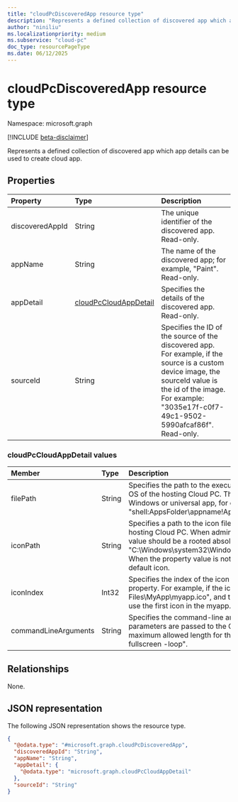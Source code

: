 ```yaml
---
title: "cloudPcDiscoveredApp resource type"
description: "Represents a defined collection of discovered app which app details can be used to create cloud app."
author: "niniliu"
ms.localizationpriority: medium
ms.subservice: "cloud-pc"
doc_type: resourcePageType
ms.date: 06/12/2025
---
```


# cloudPcDiscoveredApp resource type

Namespace: microsoft.graph

[!INCLUDE [beta-disclaimer](../../includes/beta-disclaimer.md)]

Represents a defined collection of discovered app which app details can be used to create cloud app.

## Properties

|Property|Type|Description|
|:---|:---|:---|
|discoveredAppId |String| The unique identifier of the discovered app.  Read-only.|
|appName |String| The name of the discovered app; for example, "Paint". Read-only.  | 
|appDetail |[cloudPcCloudAppDetail](../resources/cloudpccloudapp.md#cloudpccloudappdetail-values) | Specifies the details of the discovered app. Read-only.| 
|sourceId |String | Specifies the ID of the source of the discovered app. For example, if the source is a custom device image, the sourceId value is the id of the image. For example: "3035e17f-c0f7-49c1-9502-5990afcaf86f". Read-only. |

### cloudPcCloudAppDetail values

|Member|Type|Description|
|:---|:---|:---|
|filePath|String| Specifies the path to the executable file for the application within the OS of the hosting Cloud PC. The value should be an absolute path to a Windows or universal app, for example: "C:\app.exe" or "shell:AppsFolder\appname!App".  Read-only. |
|iconPath|String| Specifies a path to the icon file for the application within the OS of the hosting Cloud PC.  When admin update the path of one cloud app, the value should be a rooted absolute path, for example: "C:\Windows\system32\WindowsPowerShell\v1.0\powershell_ise.exe". When the property value is not defined, this property will be set with default icon.  |
|iconIndex|Int32| Specifies the index of the icon within the file specified by the iconPath property. For example, if the iconPath is set to "C:\\Program Files\\MyApp\\myapp.ico", and the iconIndex is set to 0, the system will use the first icon in the myapp.ico file.  The default value is 0.  |
|commandLineArguments|String| Specifies the command-line arguments for the Cloud App. These parameters are passed to the Cloud App when it is launched. The maximum allowed length for this property is 2048. For example, "-fullscreen -loop".  |

## Relationships

None.

## JSON representation

The following JSON representation shows the resource type.

<!-- {
  "blockType": "resource",
  "@odata.type": "microsoft.graph.cloudPcDiscoveredApp"
}
-->

``` json
{
  "@odata.type": "#microsoft.graph.cloudPcDiscoveredApp",
  "discoveredAppId": "String",
  "appName": "String",
  "appDetail": {
    "@odata.type": "microsoft.graph.cloudPcCloudAppDetail"
  },
  "sourceId": "String"
}
```
